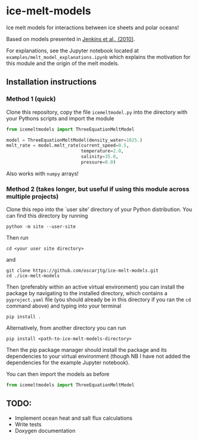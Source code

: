 # ice-melt-models
Ice melt models for interactions between ice sheets and polar oceans!

Based on models presented in [Jenkins et al., (2010)](https://doi.org/10.1175/2010JPO4317.1).

For explanations, see the Jupyter notebook located at `examples/melt_model_explanations.ipynb` which explains the motivation for this module and the origin of the melt models.

## Installation instructions

### Method 1 (quick)

Clone this repository, copy the file `icemeltmodel.py` into the directory with your Pythons scripts and import the module
```python
from icemeltmodels import ThreeEquationMeltModel

model = ThreeEquationMeltModel(density_water=1025.)
melt_rate = model.melt_rate(current_speed=0.5, 
                            temperature=2.0,
                            salinity=35.0,
                            pressure=0.0)
```

Also works with `numpy` arrays!

### Method 2 (takes longer, but useful if using this module across multiple projects)

Clone this repo into the `user site' directory of your Python distribution. You can find this directory by running
```
python -m site --user-site
```
Then run 
```
cd <your user site directory>
```
and 
```
git clone https://github.com/oscarjtg/ice-melt-models.git
cd ./ice-melt-models
```

Then (preferably within an active virtual environment) you can install the package by navigating to the installed directory, which contains a `pyproject.yaml` file 
(you should already be in this directory if you ran the `cd` command above) 
and typing into your terminal
```
pip install .
```
Alternatively, from another directory you can run
```
pip install <path-to-ice-melt-models-directory>
```

Then the pip package manager should install the package and its dependencies to your virtual environment (though NB I have not added the dependencies for the example Jupyter notebook).

You can then import the models as before
```python
from icemeltmodels import ThreeEquationMeltModel
```

## TODO:
* Implement ocean heat and salt flux calculations
* Write tests
* Doxygen documentation